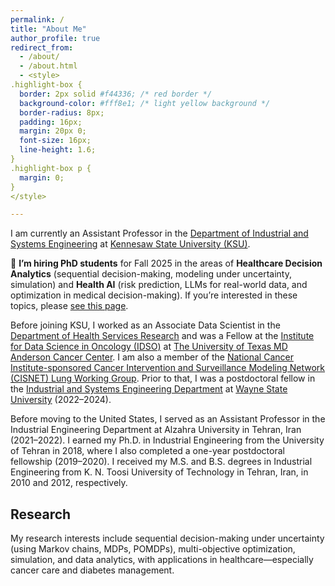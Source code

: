 ```yaml
---
permalink: /
title: "About Me"
author_profile: true
redirect_from: 
  - /about/
  - /about.html
  - <style>
.highlight-box {
  border: 2px solid #f44336; /* red border */
  background-color: #fff8e1; /* light yellow background */
  border-radius: 8px;
  padding: 16px;
  margin: 20px 0;
  font-size: 16px;
  line-height: 1.6;
}
.highlight-box p {
  margin: 0;
}
</style>

---
```


I am currently an Assistant Professor in the [Department of Industrial and Systems Engineering](https://www.kennesaw.edu/spceet/academics/industrial-systems-engineering/index.php) at [Kennesaw State University (KSU)](https://www.kennesaw.edu/). 

<div class="highlight-box">
  <p>📢 <strong>I’m hiring PhD students</strong> for Fall 2025 in the areas of <strong>Healthcare Decision Analytics</strong> (sequential decision-making, modeling under uncertainty, simulation) and <strong>Health AI</strong> (risk prediction, LLMs for real-world data, and optimization in medical decision-making). If you’re interested in these topics, please <a href="/join">see this page</a>.</p>
</div>

Before joining KSU, I worked as an Associate Data Scientist in the [Department of Health Services Research](https://www.mdanderson.org/research/departments-labs-institutes/departments-divisions/health-services-research.html) and was a Fellow at the [Institute for Data Science in Oncology (IDSO)](https://www.mdanderson.org/research/departments-labs-institutes/institutes/institute-for-data-science-in-oncology.html) at [The University of Texas MD Anderson Cancer Center](https://www.mdanderson.org/). I am also a member of the [National Cancer Institute-sponsored Cancer Intervention and Surveillance Modeling Network (CISNET) Lung Working Group](https://cisnet.cancer.gov/lung/). Prior to that, I was a postdoctoral fellow in the [Industrial and Systems Engineering Department](https://engineering.wayne.edu/industrial-systems) at [Wayne State University](https://wayne.edu/) (2022–2024). 

Before moving to the United States, I served as an Assistant Professor in the Industrial Engineering Department at Alzahra University in Tehran, Iran (2021–2022). I earned my Ph.D. in Industrial Engineering from the University of Tehran in 2018, where I also completed a one-year postdoctoral fellowship (2019–2020). I received my M.S. and B.S. degrees in Industrial Engineering from K. N. Toosi University of Technology in Tehran, Iran, in 2010 and 2012, respectively.


## Research

My research interests include sequential decision-making under uncertainty (using Markov chains, MDPs, POMDPs), multi-objective optimization, simulation, and data analytics, with applications in healthcare—especially cancer care and diabetes management.
